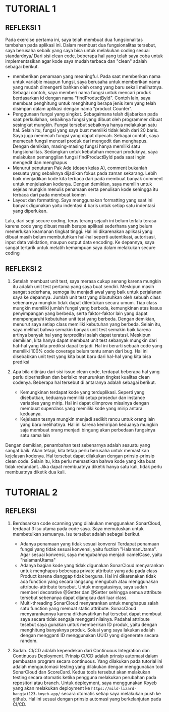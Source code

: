 # TUTORIAL 1

## REFLEKSI 1
Pada exercise pertama ini, saya telah membuat dua fungsionalitas tambahan pada aplikasi ini. Dalam membuat dua fungsionalitas tersebut, saya berusaha sebaik yang saya bisa untuk melakukan coding sesuai standardnya/ Dari sisi clean code, beberapa hal yang telah saya coba untuk implementasikan agar kode saya mudah terbaca dan "clean" adalah sebagai berikut.
- memberikan penamaan yang meaningful. Pada saat memberikan nama untuk variable maupun fungsi, saya berusaha untuk memberikan nama yang mudah dimengerti bahkan oleh orang yang baru sekali melihatnya. Sebagai contoh, saya memberi nama fungsi untuk mencari produk berdasarkan id dengan nama "findProductById". Contoh lain, saya membuat penghitung untuk menghitung berapa jenis item yang telah disimpan dalam aplikasi dengan nama "product Counter".
- Penggunaan fungsi yang singkat. Sebagaimana telah dijabarkan pada saat perkuliahan, sebaiknya fungsi yang dibuat oleh programmer dibuat sesingkat mungkin. Fungsi tersebut sebaiknya hanya melakukan satu hal. Selain itu, fungsi yang saya buat memiliki tidak lebih dari 20 baris. Saya juga memecah fungsi yang dapat dipecah. Sebagai contoh, saya memecah fungsi mencari produk dari mengedit dan menghapus. Dengan demikian, masing-masing fungsi hanya memiliki satu fungsionalitas. Sedangkan untuk kebutuhan mencari produknya, saya melakukan pemanggilan fungsi findProductById pada saat ingin mengedit dan menghapus
- Menurut penuturan Pak Ade (dosen kelas A), comment bukanlah sesuatu yang sebaiknya dijadikan fokus pada zaman sekarang. Lebih baik menjadikan kode kita terbaca dari pada membuat banyak comment untuk menjelaskan kodenya. Dengan demikian, saya memilih untuk sejelas mungkin menulis penamaan serta penulisan kode sehingga itu terbaca dari pada membuat komen
- Layout dan formatting. Saya menggunakan formatting yang saat ini banyak digunakan yaitu indentasi 4 baris untuk setiap satu indentasi yang diperlukan.

Lalu, dari segi secure coding, terus terang sejauh ini belum terlalu terasa karena code yang dibuat masih berupa aplikasi sederhana yang belum memerlukan keamanan tingkat tinggi. Hal ini dikarenakan aplikasi yang dibuat masih belum membutuhkan hal-hal seperti autentikasi, autorisasi, input data validation, maupun output data encoding. Ke depannya, saya sangat tertarik untuk melatih kemampuan saya dalam melakukan secure coding

## REFLEKSI 2
1. Setelah membuat unit test, saya merasa cukup senang karena mungkin itu adalah unit test pertama yang saya buat sendiri. Meskipun masih sangat sederhana, semoga itu menjadi awal yang baik untuk perjalanan saya ke depannya. Jumlah unit test yang dibutuhkan oleh sebuah class sebenarnya mungkin tidak dapat ditentukan secara umum. Tiap class mungkin memiliki jumlah fungsi yang berbeda, kemungkinan atas kasus penyimpangan yang berbeda, serta faktor-faktor lain yang dapat mempengaruhi kebutuhan unit test yang berbeda. Dengan demikian, menurut saya setiap class memiliki kebutuhan yang berbeda. Selain itu, saya melihat bahwa semakin banyak unit test semakin baik karena artinya banyak hal yang terprediksi salah dapat teratasi. Meskipun demikian, kita hanya dapat membuat unit test sebanyak mungkin dari hal-hal yang kita prediksi dapat terjadi. Hal ini berarti sebuah code yang memiliki 100% code coverage belum tentu aman dari bug. Hal ini disebabkan unit test yang kita buat baru dari hal-hal yang kita bisa prediksi
2. Apa bila ditinjau dari sisi issue clean code, terdapat beberapa hal yang perlu diperhatikan dan berisiko menurunkan tingkat kualitas clean codenya. Beberapa hal tersebut di antaranya adalah sebagai berikut.
   
   - Kemungkinan terdapat kode yang terduplikasi. Seperti yang disebutkan, keduanya memiliki setup prosedur dan instance variables yang mirip. Hal ini dapat diimprove misalnya dengan membuat superclass yang memiliki kode yang mirip antara keduanya. 
   - Kejelasan tesnya mungkin menjadi sedikit rancu untuk orang lain yang baru melihatnya. Hal ini karena kemiripan keduanya mungkin saja membuat orang menjadi bingung akan perbedaan fungsinya satu sama lain
   
  Dengan demikian, penambahan test sebenarnya adalah sesuatu yang sangat baik. Akan tetapi, kita tetap perlu berusaha untuk memastikan kejelasan kodenya. Hal tersebut dapat dilakukan dengan prinsip-prinsip clean code. Selain itu, kita perlu memastikan bahwa kode yang kita buat tidak redundant. Jika dapat membuatnya diketik hanya satu kali, tidak perlu membuatnya diketik dua kali.

# TUTORIAL 2

## REFLEKSI 
1. Berdasarkan code scanning yang dilakukan menggunakan SonarCloud, terdapat 3 isu utama pada code saya. Saya memutuskan untuk membetulkan semuanya. Isu tersebut adalah sebagai berikut.
   - Adanya penamaan yang tidak sesuai konvensi
     Terdapat penamaan fungsi yang tidak sesuai konvensi, yaitu fuction "HalamanUtama". Agar sesuai konvensi, saya mengubahnya menjadi camelCase, yaitu "halamanUtama"
   - Adanya bagian kode yang tidak digunakan
     SonarCloud menyarankan untuk menghapus beberapa private attribute yang ada pada class Product karena dianggap tidak berguna. Hal ini dikarenakan tidak ada function yang secara langsung mengubah atau menggunakan attribute-attribute tersebut. Untuk mengatasinya, saya sudah memberi decorative @Getter dan @Setter sehingga semua attribute tersebut sebenanya dapat dijangkau dari luar class.
   - Multi-threading
     SonarCloud menyarankan untuk menghapus salah satu function yang memuat static attribute. SonacCloud menyarankannya karena dikhawatirkan hal tersebut dapat membuat saya secara tidak sengaja menggati nilainya. Padahal attribute tesebut saya gunakan untuk memberikan ID produk, yaitu dengan menghitung banyaknya produk. Solusi yang saya lakukan adalah dengan mengganti ID menggunakan UUID yang digenerate secara random.

2. Sudah. CI/CD adalah kependekan dari Continuous Integration dan Continuous Deployment. Prinsip CI/CD adalah prinsip automasi dalam pembuatan program secara continuous. Yang dilakukan pada tutorial ini adalah mengautomasi testing yang dilakukan dengan menggunakan tool SonarCloud dan ScoreCard. Kedua tools tersebut akan melakukan testing secara otomatis ketika pengguna melakukan perubahan pada repositori atau branch. Untuk deployment, saya menggunakan Koyeb yang akan melakukan deployment ke `https://mild-lizard-bangjai123.koyeb.app/` secara otomatis setiap saya melakukan push ke github. Hal ini sesuai dengan prinsip automasi yang berkelanjutan pada CI/CD.
     
